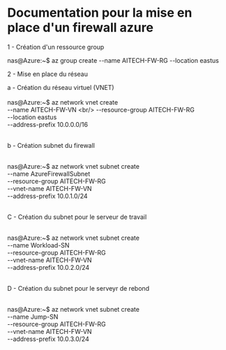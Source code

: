 <h1> Documentation pour la mise en place d'un firewall azure</h1>

1 - Création d'un ressource group<br/>

nas@Azure:~$ az group create --name AITECH-FW-RG --location eastus<br/>

2 - Mise en place du réseau<br/>

a - Création du réseau virtuel (VNET)<br/><br/>
nas@Azure:~$ az network vnet create \
  --name AITECH-FW-VN \<br/>
  --resource-group AITECH-FW-RG \
  --location eastus \
  --address-prefix 10.0.0.0/16<br/><br/>

b - Création subnet du firewall<br/><br/>

nas@Azure:~$ az network vnet subnet create \
   --name AzureFirewallSubnet \
   --resource-group AITECH-FW-RG \
   --vnet-name AITECH-FW-VN   \
   --address-prefix 10.0.1.0/24<br/><br/>
 
 C - Création du subnet pour le serveur de travail<br/><br/>
 
 nas@Azure:~$ az network vnet subnet create \
   --name Workload-SN \
   --resource-group AITECH-FW-RG \
   --vnet-name AITECH-FW-VN   \
   --address-prefix 10.0.2.0/24<br/><br/>
 
 D - Création du subnet pour le serveyr de rebond<br/><br/>

nas@Azure:~$ az network vnet subnet create \
    --name Jump-SN \
   --resource-group AITECH-FW-RG \
   --vnet-name AITECH-FW-VN   \
   --address-prefix 10.0.3.0/24<br/><br/>

